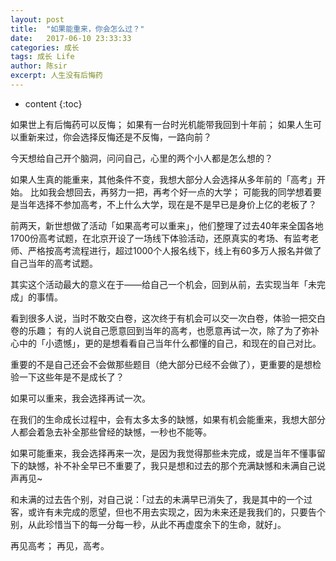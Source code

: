 ```yaml
---
layout: post
title:  "如果能重来，你会怎么过？"
date:   2017-06-10 23:33:33
categories: 成长
tags: 成长 Life
author: 陈sir
excerpt: 人生没有后悔药
---
```

* content
{:toc}

如果世上有后悔药可以反悔；
如果有一台时光机能带我回到十年前；
如果人生可以重新来过，你会选择反悔还是不反悔，一路向前？

今天想给自己开个脑洞，问问自己，心里的两个小人都是怎么想的？

如果人生真的能重来，其他条件不变，我想大部分人会选择从多年前的「高考」开始。
比如我会想回去，再努力一把，再考个好一点的大学；
可能我的同学想着要是当年选择不参加高考，不上什么大学，现在是不是早已是身价上亿的老板了？

前两天，新世想做了活动「如果高考可以重来」，他们整理了过去40年来全国各地1700份高考试题，在北京开设了一场线下体验活动，还原真实的考场、有监考老师、严格按高考流程进行，超过1000个人报名线下，线上有60多万人报名并做了自己当年的高考试题。

其实这个活动最大的意义在于——给自己一个机会，回到从前，去实现当年「未完成」的事情。

看到很多人说，当时不敢交白卷，这次终于有机会可以交一次白卷，体验一把交白卷的乐趣；
有的人说自己愿意回到当年的高考，也愿意再试一次，除了为了弥补心中的「小遗憾」，更的是想看看自己当年什么都懂的自己，和现在的自己对比。

重要的不是自己还会不会做那些题目（绝大部分已经不会做了），更重要的是想检验一下这些年是不是成长了？

如果可以重来，我会选择再试一次。

在我们的生命成长过程中，会有太多太多的缺憾，如果有机会能重来，我想大部分人都会着急去补全那些曾经的缺憾，一秒也不能等。

如果可能重来，我会选择再来一次，是因为我觉得那些未完成，或是当年不懂事留下的缺憾，补不补全早已不重要了，我只是想和过去的那个充满缺憾和未满自己说声再见~

和未满的过去告个别，对自己说：「过去的未满早已消失了，我是其中的一个过客，或许有未完成的愿望，但也不用去实现之，因为未来还是我我们的，只要告个别，从此珍惜当下的每一分每一秒，从此不再虚度余下的生命，就好」。

再见高考；
再见，高考。









